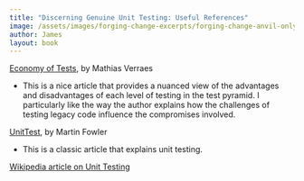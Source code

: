 ```yaml
---
title: "Discerning Genuine Unit Testing: Useful References"
image: /assets/images/forging-change-excerpts/forging-change-anvil-only.png
author: James
layout: book
---
```


[Economy of Tests](http://verraes.net/2015/01/economy-of-tests/), by Mathias Verraes 
+ This is a nice article that provides a nuanced view of the advantages and disadvantages of each level of testing in the test pyramid. I particularly like the way the author explains how the challenges of testing legacy code influence the compromises involved.


[UnitTest](https://martinfowler.com/bliki/UnitTest.html), by Martin Fowler
+ This is a classic article that explains unit testing.

[Wikipedia article on Unit Testing](https://en.wikipedia.org/wiki/Unit_testing)

